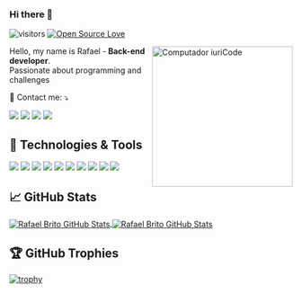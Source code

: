 ### Hi there 👋

![visitors](https://visitor-badge.laobi.icu/badge?page_id=rafaelconcept.rafaelconcept)
[![Open Source Love](https://badges.frapsoft.com/os/v1/open-source.svg?v=102)](https://github.com/ellerbrock/open-source-badge/) 

<img src="https://raw.githubusercontent.com/MicaelliMedeiros/micaellimedeiros/master/image/computer-illustration.png" min-width="250px" max-width="250px" width="250px" align="right" alt="Computador iuriCode">
<p align="left"> 
 Hello, my name is Rafael -<strong> Back-end developer</strong>.<br>
 Passionate about programming and challenges
</p>
💌 Contact me: ⤵️
<br>

<p align="left">
  <a href="rafaelconcept@hotmail.com" alt="Hotmail">
  <img src="https://img.shields.io/badge/-Hotmail-blue?style=flat-square&labelColor=blue&logo=hotmail&logoColor=white&link=rafaelconcept@hotmail.com" /></a>

  <a href="https://www.linkedin.com/in/rafaelconcept/" alt="Linkedin">
  <img src="https://img.shields.io/badge/-Linkedin-0e76a8?style=flat-square&logo=Linkedin&logoColor=white&link=https://www.linkedin.com/in/rafaelconcept/" /></a>

  <a href="https://t.me/rafaelconcept" alt="Telegram">
  <img src="https://img.shields.io/badge/-Telegram-blue?style=flat-square&labelColor=blue&logo=telegram&logoColor=white&link=https://t.me/rafaelconcept"/></a>

  <a href="https://discord.gg/29Qz2DGZZ7" alt="Discord">
  <img src="https://img.shields.io/badge/-Discord-223192?style=flat-square&labelColor=223192&logo=discord&logoColor=white&link=https://discord.gg/29Qz2DGZZ7"/></a>
</p>  


## 🔧 Technologies & Tools

![](https://img.shields.io/badge/OS-Linux-informational?style=flat&logo=linux&logoColor=white&color=6aa6f8)
![](https://img.shields.io/badge/Editor-VS_Code-informational?style=flat&logo=visual-studio-code&logoColor=white&color=6aa6f8)
![](https://img.shields.io/badge/Editor-Eclipse-informational?style=flat&logo=eclipse&logoColor=white&color=6aa6f8)
![](https://img.shields.io/badge/Code-JavaScript-informational?style=flat&logo=javascript&logoColor=white&color=6aa6f8)
![](https://img.shields.io/badge/Code-React-informational?style=flat&logo=react&logoColor=white&color=6aa6f8)
![](https://img.shields.io/badge/Code-Node.Js-informational?style=flat&logo=node-dot-js&logoColor=white&color=6aa6f8)
![](https://img.shields.io/badge/Code-Java-informational?style=flat&logo=java&logoColor=white&color=6aa6f8)
![](https://img.shields.io/badge/Shell-Bash-informational?style=flat&logo=gnu-bash&logoColor=white&color=6aa6f8)
![](https://img.shields.io/badge/Tools-SQL-informational?style=flat&logo=mysql&logoColor=white&color=6aa6f8)
![](https://img.shields.io/badge/Tools-MongoDB-informational?style=flat&logo=mongodb&logoColor=white&color=6aa6f8)


## &#x1f4c8; GitHub Stats

<a href="https://github.com/rafaelconcept/rafaelconcept">
  <img align="center" src="https://github-readme-stats.vercel.app/api?username=rafaelconcept&show_icons=true&line_height=27&count_private=true&title_color=6aa6f8&text_color=8a919a&icon_color=6aa6f8&bg_color=22272e" alt="Rafael Brito GitHub Stats" />
</a>

<a href="https://github.com/rafaelconcept/rafaelconcept">
  <img align="center" src="https://github-readme-stats.vercel.app/api/top-langs/?username=rafaelconcept&title_color=6aa6f8&text_color=8a919a&icon_color=6aa6f8&bg_color=22272e" alt="Rafael Brito GitHub Stats" />
</a>

## 🏆 GitHub Trophies

[![trophy](https://github-profile-trophy.vercel.app/?username=rafaelconcept&rank=A,AA,AAA,S&no-bg=true)](https://github.com/ryo-ma/github-profile-trophy)
<!--
**rafaelconcept/rafaelconcept** is a ✨ _special_ ✨ repository because its `README.md` (this file) appears on your GitHub profile.

Here are some ideas to get you started:

- 🔭 I’m currently working on ...
- 🌱 I’m currently learning ...
- 👯 I’m looking to collaborate on ...
- 🤔 I’m looking for help with ...
- 💬 Ask me about ...
- 📫 How to reach me: ...
- 😄 Pronouns: ...
- ⚡ Fun fact: ...
-->
